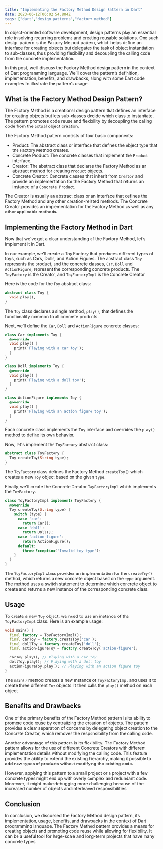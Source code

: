 ```yaml
---
title: "Implementing the Factory Method Design Pattern in Dart"
date: 2023-06-12T06:02:54.804Z
tags: ["dart","design patterns","factory method"]
---
```




In object-oriented software development, design patterns play an essential role in solving recurring problems and creating reusable solutions. One such design pattern is the Factory Method pattern, which helps define an interface for creating objects but delegates the task of object instantiation to sub-classes, thus providing flexibility and decoupling the calling code from the concrete implementation.

In this post, we’ll discuss the Factory Method design pattern in the context of Dart programming language. We’ll cover the pattern’s definition, implementation, benefits, and drawbacks, along with some Dart code examples to illustrate the pattern’s usage.

## What is the Factory Method Design Pattern?

The Factory Method is a creational design pattern that defines an interface for creating objects but lets sub-classes decide which class to instantiate. The pattern promotes code reuse and flexibility by decoupling the calling code from the actual object creation.

The Factory Method pattern consists of four basic components:

- Product: The abstract class or interface that defines the object type that the Factory Method creates.
- Concrete Product: The concrete classes that implement the `Product` interface.
- Creator: The abstract class that declares the Factory Method as an abstract method for creating `Product` objects.
- Concrete Creator: Concrete classes that inherit from `Creator` and provide an implementation for the Factory Method that returns an instance of a `Concrete Product`.

The Creator is usually an abstract class or an interface that defines the Factory Method and any other creation-related methods. The Concrete Creator provides an implementation for the Factory Method as well as any other applicable methods.

## Implementing the Factory Method in Dart

Now that we’ve got a clear understanding of the Factory Method, let’s implement it in Dart.

In our example, we’ll create a Toy Factory that produces different types of toys, such as Cars, Dolls, and Action Figures. The abstract class `Toy` represents the product, and the concrete classes, `Car`, `Doll` and `ActionFigure`, represent the corresponding concrete products. The `ToyFactory` is the Creator, and `ToyFactoryImpl` is the Concrete Creator.

Here is the code for the `Toy` abstract class:

```dart
abstract class Toy {
  void play();
}
```

The `Toy` class declares a single method, `play()`, that defines the functionality common to all concrete products.

Next, we’ll define the `Car`, `Doll` and `ActionFigure` concrete classes:

```dart
class Car implements Toy {
  @override
  void play() {
    print('Playing with a car toy');
  }
}

class Doll implements Toy {
  @override
  void play() {
    print('Playing with a doll toy');
  }
}

class ActionFigure implements Toy {
  @override
  void play() {
    print('Playing with an action figure toy');
  }
}
```

Each concrete class implements the `Toy` interface and overrides the `play()` method to define its own behavior.

Now, let's implement the `ToyFactory` abstract class:

```dart
abstract class ToyFactory {
  Toy createToy(String type);
}
```

The `ToyFactory` class defines the Factory Method `createToy()` which creates a new `Toy` object based on the given `type`.

Finally, we’ll create the Concrete Creator `ToyFactoryImpl` which implements the `ToyFactory`.

```dart
class ToyFactoryImpl implements ToyFactory {
  @override
  Toy createToy(String type) {
    switch (type) {
      case 'car':
        return Car();
      case 'doll':
        return Doll();
      case 'action-figure':
        return ActionFigure();
      default:
        throw Exception('Invalid toy type');
    }
  }
}
```

The `ToyFactoryImpl` class provides an implementation for the `createToy()` method, which returns a new concrete object based on the `type` argument. The method uses a switch statement to determine which concrete object to create and returns a new instance of the corresponding concrete class.

## Usage

To create a new `Toy` object, we need to use an instance of the `ToyFactoryImpl` class. Here is an example usage:

```dart
void main() {
  final factory = ToyFactoryImpl();
  final carToy = factory.createToy('car');
  final dollToy = factory.createToy('doll');
  final actionFigureToy = factory.createToy('action-figure');

  carToy.play(); // Playing with a car toy
  dollToy.play(); // Playing with a doll toy
  actionFigureToy.play(); // Playing with an action figure toy
}
```

The `main()` method creates a new instance of `ToyFactoryImpl` and uses it to create three different `Toy` objects. It then calls the `play()` method on each object.

## Benefits and Drawbacks

One of the primary benefits of the Factory Method pattern is its ability to promote code reuse by centralizing the creation of objects. The pattern provides a clear separation of concerns by delegating object creation to the Concrete Creator, which removes the responsibility from the calling code.

Another advantage of this pattern is its flexibility. The Factory Method pattern allows for the use of different Concrete Creators with different implementation details without modifying the calling code. This feature provides the ability to extend the existing hierarchy, making it possible to add new types of products without modifying the existing code.

However, applying this pattern to a small project or a project with a few concrete types might end up with overly complex and redundant code. Moreover, it might make debugging more challenging because of the increased number of objects and interleaved responsibilities.

## Conclusion

In conclusion, we discussed the Factory Method design pattern, its implementation, usage, benefits, and drawbacks in the context of Dart programming language. The Factory Method pattern provides a means for creating objects and promoting code reuse while allowing for flexibility. It can be a useful tool for large-scale and long-term projects that have many concrete types.
